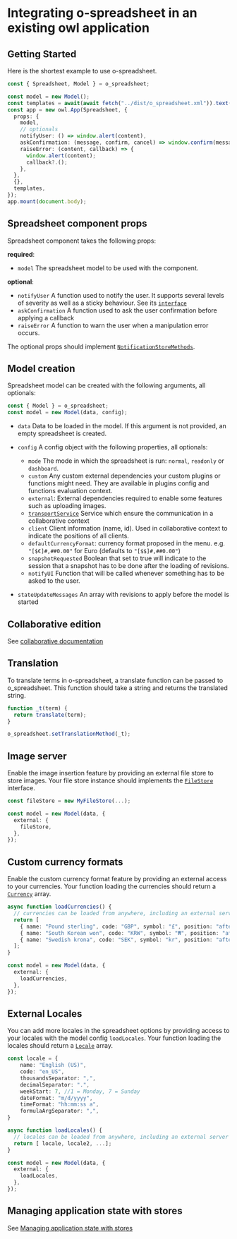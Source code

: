 # Integrating o-spreadsheet in an existing owl application

## Getting Started

Here is the shortest example to use o-spreadsheet.

```typescript
const { Spreadsheet, Model } = o_spreadsheet;

const model = new Model();
const templates = await(await fetch("../dist/o_spreadsheet.xml")).text();
const app = new owl.App(Spreadsheet, {
  props: {
    model,
    // optionals
    notifyUser: () => window.alert(content),
    askConfirmation: (message, confirm, cancel) => window.confirm(message),
    raiseError: (content, callback) => {
      window.alert(content);
      callback?.();
    },
  },
  {},
  templates,
});
app.mount(document.body);
```

## Spreadsheet component props

Spreadsheet component takes the following props:

**required**:

- `model`
  The spreadsheet model to be used with the component.

**optional**:

- `notifyUser`
  A function used to notify the user. It supports several levels of severity as well as a sticky behaviour.
  See its [`interface`](../../src/types/env.ts#L15)
- `askConfirmation`
  A function used to ask the user confirmation before applying a callback
- `raiseError`
  A function to warn the user when a manipulation error occurs.

The optional props should implement [`NotificationStoreMethods`](../../src/stores/notification_store.ts#L3).

## Model creation

Spreadsheet model can be created with the following arguments, all optionals:

```ts
const { Model } = o_spreadsheet;
const model = new Model(data, config);
```

- `data`
  Data to be loaded in the model. If this argument is not provided, an empty spreadsheet is created.

- `config` A config object with the following properties, all optionals:

  - `mode` The mode in which the spreadsheet is run: `normal`, `readonly` or `dashboard`.
  - `custom` Any custom external dependencies your custom plugins or functions might need.
    They are available in plugins config and functions evaluation context.
  - `external`: External dependencies required to enable some features such as uploading images.
  - [`transportService`](../integrating/collaborative/collaborative.md) Service which ensure the communication in a collaborative context
  - `client` Client information (name, id). Used in collaborative context to indicate the positions of all clients.
  - `defaultCurrencyFormat`: currency format proposed in the menu. e.g. `"[$€]#,##0.00"` for Euro (defaults to `"[$$]#,##0.00"`)
  - `snapshotRequested` Boolean that set to true will indicate to the session that a snapshot has to be done after the loading of revisions.
  - `notifyUI` Function that will be called whenever something has to be asked to the user.

- `stateUpdateMessages`
  An array with revisions to apply before the model is started

## Collaborative edition

See [collaborative documentation](../integrating/collaborative/collaborative.md)

## Translation

To translate terms in o-spreadsheet, a translate function can be passed to o_spreadsheet.
This function should take a string and returns the translated string.

```typescript
function _t(term) {
  return translate(term);
}

o_spreadsheet.setTranslationMethod(_t);
```

## Image server

Enable the image insertion feature by providing an external file store to store images.
Your file store instance should implements the [`FileStore`](https://github.com/odoo/o-spreadsheet/blob/b4c1339c82c3831e76636851116fbf754946ea79/src/types/files.ts#L6) interface.

```ts
const fileStore = new MyFileStore(...);

const model = new Model(data, {
  external: {
    fileStore,
  },
});
```

## Custom currency formats

Enable the custom currency format feature by providing an external access to your currencies.
Your function loading the currencies should return a [`Currency`](https://github.com/odoo/o-spreadsheet/blob/b4c1339c82c3831e76636851116fbf754946ea79/src/types/currency.ts) array.

```ts
async function loadCurrencies() {
  // currencies can be loaded from anywhere, including an external server or a local file.
  return [
    { name: "Pound sterling", code: "GBP", symbol: "£", position: "after", decimalPlaces: 2 },
    { name: "South Korean won", code: "KRW", symbol: "₩", position: "after", decimalPlaces: 1 },
    { name: "Swedish krona", code: "SEK", symbol: "kr", position: "after", decimalPlaces: 2 },
  ];
}

const model = new Model(data, {
  external: {
    loadCurrencies,
  },
});
```

## External Locales

You can add more locales in the spreadsheet options by providing access to your locales with the model
config `loadLocales`. Your function loading the locales should return a [`Locale`](/src/types/locale.ts) array.

```ts
const locale = {
    name: "English (US)",
    code: "en_US",
    thousandsSeparator: ",",
    decimalSeparator: ".",
    weekStart: 7, //1 = Monday, 7 = Sunday
    dateFormat: "m/d/yyyy",
    timeFormat: "hh:mm:ss a",
    formulaArgSeparator: ",",
}

async function loadLocales() {
  // locales can be loaded from anywhere, including an external server or a local file.
  return [ locale, locale2, ...];
}

const model = new Model(data, {
  external: {
    loadLocales,
  },
});
```

## Managing application state with stores

See [Managing application state with stores](/src/store_engine/README.md)
